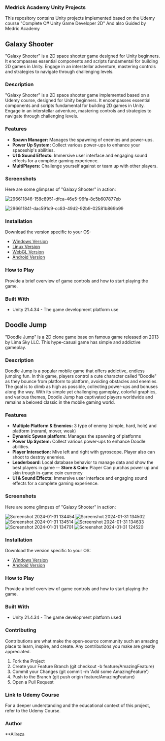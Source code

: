 ### Medrick Academy Unity Projects

This repository contains Unity projects implemented based on the Udemy course "Complete C# Unity Game Developer 2D" And also Guided by Medric Academy

## Galaxy Shooter

"Galaxy Shooter" is a 2D space shooter game designed for Unity beginners. It encompasses essential components and scripts fundamental for building 2D games in Unity. Engage in an interstellar adventure, mastering controls and strategies to navigate through challenging levels.

### Description

"Galaxy Shooter" is a 2D space shooter game implemented based on a Udemy course, designed for Unity beginners. It encompasses essential components and scripts fundamental for building 2D games in Unity. Engage in an interstellar adventure, mastering controls and strategies to navigate through challenging levels.

### Features

- **Spawn Manager:** Manages the spawning of enemies and power-ups.
- **Power Up System:** Collect various power-ups to enhance your spaceship's abilities.
- **UI & Sound Effects:** Immersive user interface and engaging sound effects for a complete gaming experience.
- **MultiPlayers:** Challenge yourself against or team up with other players.

### Screenshots

Here are some glimpses of "Galaxy Shooter" in action:

![296611846-158c8951-dfca-46e5-96fa-8c5b607877eb](https://github.com/Alireza-Paksaz24/Medrick-Academy-Unity-Projects/assets/113334088/54177bd0-0cc5-4e49-88d1-b34ab7302626)

![296611841-dac591c9-cc83-49d2-92b9-02581b869b99](https://github.com/Alireza-Paksaz24/Medrick-Academy-Unity-Projects/assets/113334088/53bdede1-4254-4eeb-95d8-05b88269bf2c)

### Installation

Download the version specific to your OS:

- [Windows Version](https://github.com/Alireza-Paksaz24/Galaxy-Shooter/releases/download/0.1/Galaxy-Shooter-V0.1-Windows.zip)
- [Linux Version](https://github.com/Alireza-Paksaz24/Galaxy-Shooter/releases/download/0.1/Galaxy-Shooter-V0.1-Linux.tar.gz)
- [WebGL Version](https://github.com/Alireza-Paksaz24/Galaxy-Shooter/releases/download/0.1/Galaxy-Shooter-V0.1-WebGL.rar)
- [Android Version](https://github.com/Alireza-Paksaz24/Galaxy-Shooter/releases/download/0.1/Galaxy-Shooter-V0.1-Android.apk)

### How to Play

Provide a brief overview of game controls and how to start playing the game.

### Built With

- Unity 21.4.34 - The game development platform use

## Doodle Jump
"Doodle Jump" is a 2D clone game base on famous game released on 2013 by Lima Sky LLC. This hype-casual game has simple and addictive gameplay.

### Description

Doodle Jump is a popular mobile game that offers addictive, endless jumping fun. In this game, players control a cute character called "Doodle" as they bounce from platform to platform, avoiding obstacles and enemies. The goal is to climb as high as possible, collecting power-ups and bonuses along the way. With its simple yet challenging gameplay, colorful graphics, and various themes, Doodle Jump has captivated players worldwide and remains a beloved classic in the mobile gaming world.

### Features
- **Multiple Platform & Enemies:** 3 type of enemy (simple, hard, hole) and platform (noraml, mover, weak)
- **Dynamic Spwan platform:** Manages the spawning of platforms
- **Power Up System:** Collect various power-ups to enhance Doodle abilities.
- **Player Interaction:** Mive left and right with gyroscope. Player also can shoot to destroy enemies.
- **Leaderboard:** Local database behavior to manage data and show the best players in game
-- **Store & Coin:**  Player Can purchas power up and skin trough in-game coin currency
- **UI & Sound Effects:** Immersive user interface and engaging sound effects for a complete gaming experience.
### Screenshots

Here are some glimpses of "Galaxy Shooter" in action:


![Screenshot 2024-01-31 134454](https://github.com/Alireza-Paksaz24/Medrick-Academy-Unity-Projects/assets/113334088/3d405ffe-4fe1-4ed9-8748-5246863d1035)
![Screenshot 2024-01-31 134502](https://github.com/Alireza-Paksaz24/Medrick-Academy-Unity-Projects/assets/113334088/32bb96a3-8a00-42b8-95b2-e655bafd83c1)
![Screenshot 2024-01-31 134514](https://github.com/Alireza-Paksaz24/Medrick-Academy-Unity-Projects/assets/113334088/dd60e6b6-403a-4921-a7b3-5e475ad674b3)
![Screenshot 2024-01-31 134633](https://github.com/Alireza-Paksaz24/Medrick-Academy-Unity-Projects/assets/113334088/db9ddbe2-eb5b-4b6f-9ccc-3ee4e548f2bd)
![Screenshot 2024-01-31 134701](https://github.com/Alireza-Paksaz24/Medrick-Academy-Unity-Projects/assets/113334088/b21ebe36-2411-4c50-a6dd-c1bc5f5a1b8e)
![Screenshot 2024-01-31 124520](https://github.com/Alireza-Paksaz24/Medrick-Academy-Unity-Projects/assets/113334088/eb4644af-4734-423e-a4dd-da6ed2336d0a)


### Installation

Download the version specific to your OS:

- [Windows Version](https://github.com/Alireza-Paksaz24/Medrick-Academy-Unity-Projects/releases/download/V0.2/Doodle-Jump-V0.2-Windows.zip)
- [Android Version](https://github.com/Alireza-Paksaz24/Medrick-Academy-Unity-Projects/releases/download/V0.2/Doodle-jump-V0.2-Android.apk)

### How to Play

Provide a brief overview of game controls and how to start playing the game.

### Built With

- Unity 21.4.34 - The game development platform used

### Contributing

Contributions are what make the open-source community such an amazing place to learn, inspire, and create. Any contributions you make are greatly appreciated.

1. Fork the Project
2. Create your Feature Branch (git checkout -b feature/AmazingFeature)
3. Commit your Changes (git commit -m 'Add some AmazingFeature')
4. Push to the Branch (git push origin feature/AmazingFeature)
5. Open a Pull Request

### Link to Udemy Course

For a deeper understanding and the educational context of this project, refer to the Udemy Course.

### Author

**Alireza
